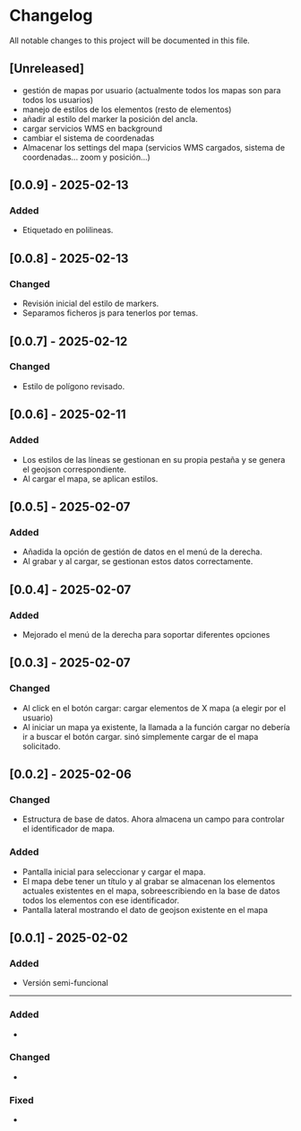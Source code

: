 # Changelog

All notable changes to this project will be documented in this file.

## [Unreleased]
- gestión de mapas por usuario (actualmente todos los mapas son para todos los usuarios)
- manejo de estilos de los elementos (resto de elementos)
- añadir al estilo del marker la posición del ancla.
- cargar servicios WMS en background
- cambiar el sistema de coordenadas
- Almacenar los settings del mapa (servicios WMS cargados, sistema de coordenadas... zoom y posición...)

## [0.0.9] - 2025-02-13
### Added
- Etiquetado en polilineas.

## [0.0.8] - 2025-02-13
### Changed
- Revisión inicial del estilo de markers.
- Separamos ficheros js para tenerlos por temas.

## [0.0.7] - 2025-02-12
### Changed
- Estilo de polígono revisado.

## [0.0.6] - 2025-02-11
### Added
- Los estilos de las líneas se gestionan en su propia pestaña y se genera el geojson correspondiente.
- Al cargar el mapa, se aplican estilos.

## [0.0.5] - 2025-02-07
### Added
- Añadida la opción de gestión de datos en el menú de la derecha.
- Al grabar y al cargar, se gestionan estos datos correctamente.

## [0.0.4] - 2025-02-07
### Added
- Mejorado el menú de la derecha para soportar diferentes opciones

## [0.0.3] - 2025-02-07
### Changed
- Al click en el botón cargar: cargar elementos de X mapa (a elegir por el usuario)
- Al iniciar un mapa ya existente, la llamada a la función cargar no debería ir a buscar el botón cargar. sinó simplemente cargar de el mapa solicitado.

## [0.0.2] - 2025-02-06
### Changed
- Estructura de base de datos. Ahora almacena un campo para controlar el identificador de mapa.
### Added
- Pantalla inicial para seleccionar y cargar el mapa.
- El mapa debe tener un título y al grabar se almacenan los elementos actuales existentes en el mapa, sobreescribiendo en la base de datos todos los elementos con ese identificador.
- Pantalla lateral mostrando el dato de geojson existente en el mapa


## [0.0.1] - 2025-02-02
### Added
- Versión semi-funcional


---

### Added
- 

### Changed
- 

### Fixed
- 
